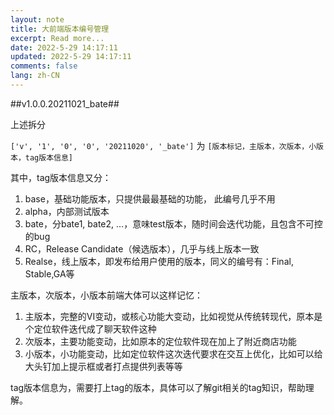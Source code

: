 ```yaml
---
layout: note
title: 大前端版本编号管理
excerpt: Read more...
date: 2022-5-29 14:17:11
updated: 2022-5-29 14:17:11
comments: false
lang: zh-CN
---
```


##v1.0.0.20211021_bate##

上述拆分

`['v', '1', '0', '0', '20211020', '_bate']` 为 `[版本标记，主版本，次版本，小版本，tag版本信息]`

其中，tag版本信息又分：

1. base，基础功能版本，只提供最最基础的功能， 此编号几乎不用
2. alpha，内部测试版本
3. bate，分bate1, bate2, …，意味test版本，随时间会迭代功能，且包含不可控的bug
4. RC，Release Candidate（候选版本），几乎与线上版本一致
5. Realse，线上版本，即发布给用户使用的版本，同义的编号有：Final, Stable,GA等


主版本，次版本，小版本前端大体可以这样记忆：

1. 主版本，完整的VI变动，或核心功能大变动，比如视觉从传统转现代，原本是个定位软件迭代成了聊天软件这种
2. 次版本，主要功能变动，比如原本的定位软件现在加上了附近商店功能
3. 小版本，小功能变动，比如定位软件这次迭代要求在交互上优化，比如可以给大头钉加上提示框或者打点提供列表等等


tag版本信息为，需要打上tag的版本，具体可以了解git相关的tag知识，帮助理解。
  